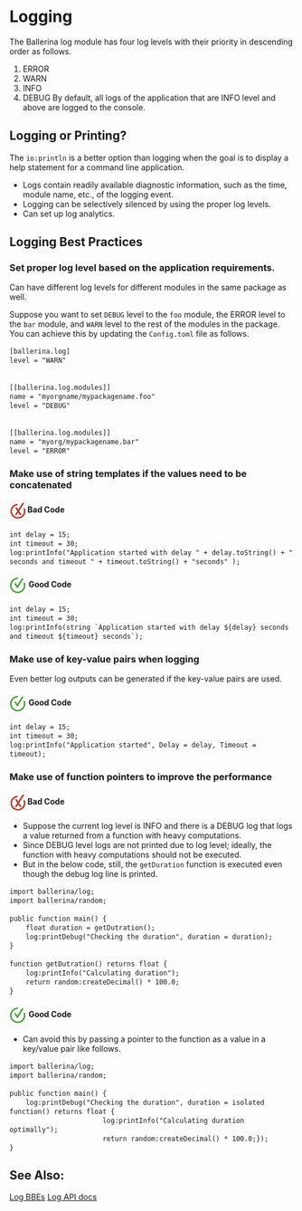# Logging

The Ballerina log module has four log levels with their priority in descending order as follows.

1. ERROR
2. WARN
3. INFO
4. DEBUG
By default, all logs of the application that are INFO level and above are logged to the console. 

## Logging or Printing?
 
 The `io:println` is a better option than logging when the goal is to display a help statement for a command line application. 

- Logs contain readily available diagnostic information, such as the time, module name, etc., of the logging event.
- Logging can be selectively silenced by using the proper log levels.
- Can set up log analytics.

## Logging Best Practices


### Set proper log level based on the application requirements. 

Can have different log levels for different modules in the same package as well.

Suppose you want to set `DEBUG` level to the `foo` module, the ERROR level to the `bar` module, and `WARN` level to the rest of the modules in the package. You can achieve this by updating the `Config.toml` file as follows.

```
[ballerina.log]
level = "WARN"


[[ballerina.log.modules]]
name = "myorgname/mypackagename.foo"
level = "DEBUG"


[[ballerina.log.modules]]
name = "myorg/mypackagename.bar"
level = "ERROR"
```

### Make use of string templates if the values need to be concatenated

<h4><img align="center" height="30" src="../img/BadCode.png"> Bad Code</h4>

```bal
int delay = 15;
int timeout = 30;
log:printInfo("Application started with delay " + delay.toString() + " seconds and timeout " + timeout.toString() + "seconds" );
```

<h4><img align="center" height="30" src="../img/GoodCode.png"> Good Code</h4>

```bal
int delay = 15;
int timeout = 30;
log:printInfo(string `Application started with delay ${delay} seconds and timeout ${timeout} seconds`);
```

### Make use of key-value pairs when logging

Even better log outputs can be generated if the key-value pairs are used.

<h4><img align="center" height="30" src="../img/GoodCode.png"> Good Code</h4>

```bal
int delay = 15;
int timeout = 30;
log:printInfo("Application started", Delay = delay, Timeout = timeout);
```

### Make use of function pointers to improve the performance

<h4><img align="center" height="30" src="../img/BadCode.png"> Bad Code</h4>

- Suppose the current log level is INFO and there is a DEBUG log that logs a value returned from a function with heavy computations.
- Since DEBUG level logs are not printed due to log level; ideally, the function with heavy computations should not be executed.
- But in the below code, still, the `getDuration` function is executed even though the debug log line is printed.  

```bal
import ballerina/log;
import ballerina/random;

public function main() {
    float duration = getDutration();
    log:printDebug("Checking the duration", duration = duration);
}

function getDutration() returns float {
    log:printInfo("Calculating duration");
    return random:createDecimal() * 100.0;
}
```

<h4><img align="center" height="30" src="../img/GoodCode.png"> Good Code</h4>

- Can avoid this by passing a pointer to the function as a value in a key/value pair like follows.

```bal
import ballerina/log;
import ballerina/random;

public function main() {
    log:printDebug("Checking the duration", duration = isolated function() returns float {
                       log:printInfo("Calculating duration optimally");
                       return random:createDecimal() * 100.0;});
}
```

## See Also:

[Log BBEs](https://pre-prod.ballerina.io/learn/by-example/#log)
[Log API docs](https://lib.ballerina.io/ballerina/log/latest)
